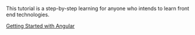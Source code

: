 This tutorial is a step-by-step learning for anyone who intends to learn front end technologies.

<a href="./angular/angular-getting-started.html">Getting Started with Angular</a>
